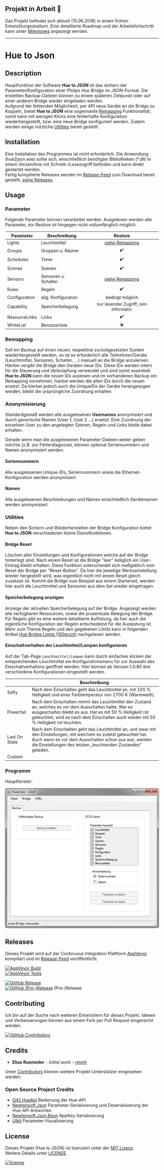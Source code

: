 ## Projekt in Arbeit :construction:

Das Projekt befindet sich aktuell (15.06.2018) in einem frühen Entwicklungsstadium. Eine detaillierte Roadmap und der Arbeitsfortschritt kann unter [Milestones](https://github.com/rmmlr/Hue2Json/milestones) angezeigt werden.

---

# Hue to Json

## Description
Hauptfunktion der Software __Hue to JSON__ ist das sichern der Parameter/Konfiguration einer _Philips Hue Bridge_ im JSON-Format. Die erstellten Backup-Dateien können zu einem späteren Zeitpunkt oder auf einer anderen Bridge wieder eingeladen werden.  
Aufgrund der fehlenden Möglichkeit, per API neue Geräte an die Bridge zu Koppeln, bietet __Hue to JSON__ eine sogennante [Remapping](https://github.com/rmmlr/Hue2Json#remapping) Funktionalität, somit kann mit wenigen Klicks eine fehlerhafte Konfiguration wiederhergestellt, bzw. eine neue Bridge konfiguriert werden. Zudem werden einige nützliche [Utilities](https://github.com/rmmlr/Hue2Json#utilities) bereit gestellt.


## Installation
Eine Installation des Programmes ist nicht erforderlich. Die Anwendung (hue2json.exe) sollte sich, einschließlich benötigter Bibliotheken (\*.dll) in einem Verzeichnis mit Schreib-/Lesezugriff befinden und kann direkt gestartet werden.  
Fertig kompilierte Releases werden im [Release-Feed](https://github.com/rmmlr/Hue2Json/releases) zum Download bereit gestellt, [siehe Releases](#releases).


## Usage

### Parameter
Folgende Parameter können verarbeitet werden. Ausgelesen werden alle Parameter, ein Restore ist hingegen nicht vollumfänglich möglich.

| Parameter     | Beschreibung         | Restore                               |
| ------------- |----------------------|:-------------------------------------:|
| Lights        | Leuchtmittel         | [siehe Remapping](#remapping)         |
| Groups        | Gruppen u. Räume     | :heavy_check_mark:                    |
| Schedules     | Timer                | :heavy_check_mark:                    |
| Scenes        | Szenen               | :heavy_check_mark:                    |
| Sensors       | Sensoren u. Schalter | [siehe Remapping](#remapping)         |
| Rules         | Regeln               | :heavy_check_mark:                    |
| Configuration | allg. Konfiguration  | bedingt möglich                       |
| Capability    | Speicherbelegung     | nur lesender Zugriff, rein Informativ |
| ResourceLinks | Links                | :heavy_check_mark:                    |
| WhiteList     | Benutzerliste        | :x:                                   |



### Remapping
Soll ein Backup auf einen neuen, respektive zurückgesetzten System wiederhergestellt werden, so ist es erforderlich alle Teilnehmer/Geräte (Leuchtmittel, Sensoren, Schalter, ...) manuell an die Bridge anzulernen. Hierbei vergibt die Bridge den Geräten neue IDs. Diese IDs werden intern für die Steuerung und Verknüpfung verwendet und sind somit essentiell. __Hue to JSON__ kann die *neuen IDs* auslesen und im vorhandenen Backup ein Remapping vornehmen, hierbei werden die alten IDs durch die neuen ersetzt. Da hierbei jedoch auch die UniqueIDs der Geräte herangezogen werden, bleibt die ursprüngliche Zuordnung erhalten.

### Anonymisierung
Standardgemäß werden alle ausgelesenen __Usernames__ anonymisiert und durch generische Namen (User 1, User 2 ...) ersetzt. Eine Zuordnung der einzelnen User zu den angelegten Szenen, Regeln und Links bleibt dabei erhalten.

Gerade wenn man die ausgelesenen Parameter-Dateien weiter geben möchte (z.B. zur Fehlerdiagnose), können optional Seriennummern und Namen anonymisiert werden.

#### Seriennummern
Alle ausgelesenen Unique-IDs, Seriennummern sowie die Ethernet-Konfiguration werden anonymisiert.

#### Namen
Alle ausgelesenen Beschreibungen und Namen einschließlich Gerätenamen werden anonymisiert.

### Utilities
Neben den Sichern und Wiederherstellen der Bridge Konfiguration bietet __Hue to JSON__ verschiedenen kleine Dienstfunktionen.

#### Bridge Reset
Löschen aller Einstellungen und Konfigurationen welche auf der Bridge hinterlegt sind. Nach einem Reset ist die Bridge "leer" lediglich ein User-Eintrag bleibt erhalten. Diese Funktion unterscheidet sich maßgeblich  vom Reset der Bridge per "Reset-Button". Da hier die jeweilige Werkseinstellung wieder hergestellt wird, was eigentlich nicht mit einem Reset gleich zusetzen ist. Kommt die Bridge zum Beispiel aus einem Starterset, werden hier auch die Leuchtmittel und Sensoren aus dem Set wieder eingetragen.

#### Speicherbelegung anzeigen
Anzeige der aktuellen Speicherbelegung auf der Bridge. Angezeigt werden alle verfügbaren Ressourcen, sowie die prozentuale Belegung der Bridge. Für Regeln gibt es eine weitere detaillierte Auflistung, da hier auch die eigentliche Konfiguration der Regeln entscheidend für die Auslastung ist.  
Mehr zum Thema Regeln und den gegebenen Limits kann in folgenden Artikel [Hue Bridge Limits (100prznt)](https://100prznt.de/philips-hue/hue-bridge-limits/) nachgelesen werden.

#### Einschaltverhalten der Leuchtmittel/Lampen konfigurieren
Auf der Tab-Page `Leuchtmittel/Lampen` kann durch einfaches klicken der entsprechenden Leuchtmittel ein Konfigurationsmenu für zur Auswahl des Einschaltverhaltens geöffnet werden. Hier können ab Version 1.0.80 drei verschiedene Konfigurationen eingestellt werden.

|               | Beschreibung                                                                                                        |
| ------------- |---------------------------------------------------------------------------------------------------------------------|
| Safty         | Nach dem Einschalten geht das Leuchtmittel an, mit 100 % Helligkeit und einer Farbtemperatur von 2700 K (Warmweiß). |
| Powerfail     | Nach dem Einschalten nimmt das Leuchtmittel den Zustand an, welches es vor dem Ausschalten hatte. War es ausgeschalten bleibt es aus. Hat es mit 50 % Helligkeit rot geleuchtet, wird es nach dem Einschalten auch wieder mit 50 % Helligkeit rot leuchten. |
| Last On State | Nach dem Einschalten geht das Leuchtmittel an, und zwar mit den Einstellungen, mit welchem es zuletzt geleuchtet hat. Auch wenn es vor dem Ausschalten schon aus war, werden die Einstellungen des letzten „leuchtenden Zustandes“ geladen. |
| Custom        |                                                                                                                     |


### Programm
Hauptfenster:

![MainView 1.0.67 - Screenshot][MainView_1_0_67]

[MainView_1_0_67]: docs/img/MainView_1.0.67.png "MainView 1.0.67 - Screenshot"


## Releases
Dieses Projekt wird auf der Continuous Integration Plattform [AppVeyor](https://www.appveyor.com/) kompiliert und im [Release-Feed](https://github.com/rmmlr/Hue2Json/releases) veröffentlicht.

[![AppVeyor Build](https://img.shields.io/appveyor/ci/rmmlr/Hue2Json.svg)](https://ci.appveyor.com/project/rmmlr/hue2json)  
[![AppVeyor Tests](https://img.shields.io/appveyor/tests/rmmlr/hue2json/master.svg)](https://ci.appveyor.com/project/rmmlr/hue2json/build/tests)

[![GitHub Release](https://img.shields.io/github/release/rmmlr/Hue2Json.svg)](https://github.com/rmmlr/Hue2Json/releases/latest)  
[![GitHub (Pre-)Release](https://img.shields.io/github/release/rmmlr/Hue2Json/all.svg)](https://github.com/rmmlr/Hue2Json/releases) (Pre-)Release


## Contributing

Ich bin auf der Suche nach weiteren Entwicklern für dieses Projekt. Ideeen und Verbesserungen können aus einem Fork per Pull Request eingereicht werden.

[![GitHub Contributors](https://img.shields.io/github/contributors/rmmlr/Hue2Json.svg)](https://github.com/rmmlr/Hue2Json/graphs/contributors)


## Credits

* **Elias Ruemmler** - *Initial work* - [rmmlr](https://github.com/rmmlr)

Unter [Contributors](https://github.com/rmmlr/Hue2Json/contributors) können weitere Projekt-Unterstützer eingesehen werden.

### Open Source Project Credits

* [Q42.HueApi](https://github.com/Q42/Q42.HueApi) Bedienung der Hue-API
* [Newtonsoft.Json](https://www.newtonsoft.com/json) Parameter-Serialisierung und Deserialisierung der Hue-API Antworten
* [Newtonsoft.Json.Bson](https://www.newtonsoft.com/json) AppKey-Serialisierung
* [UIkit](https://github.com/uikit/uikit) Parameter-Visualisierung

## License

Dieses Projekt (Hue to JSON) ist lizenziert unter der [MIT Lizenz](http://www.opensource.org/licenses/mit-license.php "Read more about the MIT license form").  
Weitere Details unter [LICENSE](https://github.com/rmmlr/Hue2Json/blob/master/LICENSE.txt).

[![license](https://img.shields.io/github/license/rmmlr/Hue2Json.svg)](https://github.com/rmmlr/Hue2Json/blob/master/LICENSE.txt) 
